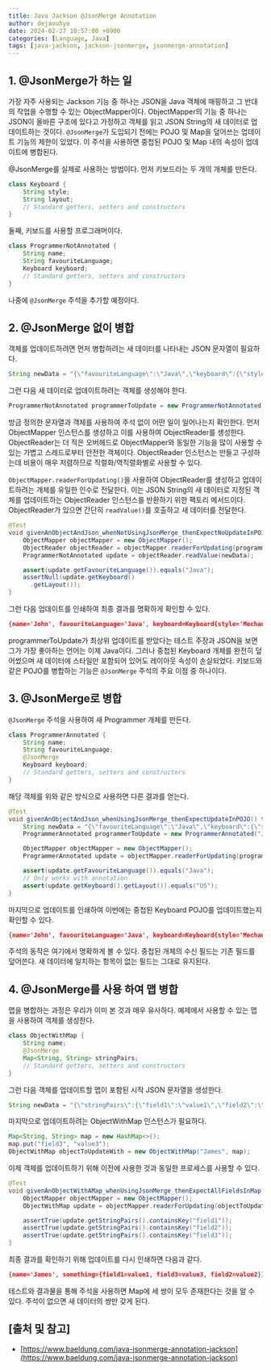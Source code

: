 ```yaml
---
title: Java Jackson @JsonMerge Annotation
author: dejavuhyo
date: 2024-02-27 10:57:00 +0900
categories: [Language, Java]
tags: [java-jackson, jackson-jsonmerge, jsonmerge-annotation]
---
```


## 1. @JsonMerge가 하는 일
가장 자주 사용되는 Jackson 기능 중 하나는 JSON을 Java 객체에 매핑하고 그 반대의 작업을 수행할 수 있는 ObjectMapper이다. ObjectMapper의 기능 중 하나는 JSON이 올바른 구조에 있다고 가정하고 객체를 읽고 JSON String의 새 데이터로 업데이트하는 것이다. `@JsonMerge`가 도입되기 전에는 POJO 및 Map을 덮어쓰는 업데이트 기능의 제한이 있었다. 이 주석을 사용하면 중첩된 POJO 및 Map 내의 속성이 업데이트에 병합된다.

@JsonMerge를 실제로 사용하는 방법이다. 먼저 키보드라는 두 개의 개체를 만든다.

```java
class Keyboard {
    String style;
    String layout;
    // Standard getters, setters and constructors
}
```

둘째, 키보드를 사용할 프로그래머이다.

```java
class ProgrammerNotAnnotated {
    String name;
    String favouriteLanguage;
    Keyboard keyboard;
    // Standard getters, setters and constructors
}
```
나중에 `@JsonMerge` 주석을 추가할 예정이다.

## 2. @JsonMerge 없이 병합
객체를 업데이트하려면 먼저 병합하려는 새 데이터를 나타내는 JSON 문자열이 필요하다.

```java
String newData = "{\"favouriteLanguage\":\"Java\",\"keyboard\":{\"style\":\"Mechanical\"}}";
```

그런 다음 새 데이터로 업데이트하려는 객체를 생성해야 한다.

```java
ProgrammerNotAnnotated programmerToUpdate = new ProgrammerNotAnnotated("John", "C++", new Keyboard("Membrane", "US"));
```

방금 정의한 문자열과 객체를 사용하여 주석 없이 어떤 일이 일어나는지 확인한다. 먼저 ObjectMapper 인스턴스를 생성하고 이를 사용하여 ObjectReader를 생성한다. ObjectReader는 더 적은 오버헤드로 ObjectMapper와 동일한 기능을 많이 사용할 수 있는 가볍고 스레드로부터 안전한 객체이다. ObjectReader 인스턴스는 만들고 구성하는데 비용이 매우 저렴하므로 직렬화/역직렬화별로 사용할 수 있다.

`ObjectMapper.readerForUpdating()`을 사용하여 ObjectReader를 생성하고 업데이트하려는 개체를 유일한 인수로 전달한다. 이는 JSON String의 새 데이터로 지정된 객체를 업데이트하는 ObjectReader 인스턴스를 반환하기 위한 팩토리 메서드이다. ObjectReader가 있으면 간단히 `readValue()`를 호출하고 새 데이터를 전달한다.

```java
@Test
void givenAnObjectAndJson_whenNotUsingJsonMerge_thenExpectNoUpdateInPOJO() throws JsonProcessingException {
    ObjectMapper objectMapper = new ObjectMapper();
    ObjectReader objectReader = objectMapper.readerForUpdating(programmerToUpdate);
    ProgrammerNotAnnotated update = objectReader.readValue(newData);

    assert(update.getFavouriteLanguage()).equals("Java");
    assertNull(update.getKeyboard()
      .getLayout());
}
```

그런 다음 업데이트를 인쇄하여 최종 결과를 명확하게 확인할 수 있다.

```json
{name='John', favouriteLanguage='Java', keyboard=Keyboard{style='Mechanical', layout='null'}}
```

programmerToUpdate가 최상위 업데이트를 받았다는 테스트 주장과 JSON을 보면 그가 가장 좋아하는 언어는 이제 Java이다. 그러나 중첩된 Keyboard 개체를 완전히 덮어썼으며 새 데이터에 스타일만 포함되어 있어도 레이아웃 속성이 손실되었다. 키보드와 같은 POJO를 병합하는 기능은 `@JsonMerge` 주석의 주요 이점 중 하나이다.

## 3. @JsonMerge로 병합
`@JsonMerge` 주석을 사용하여 새 Programmer 개체를 만든다.

```java
class ProgrammerAnnotated {
    String name;
    String favouriteLanguage;
    @JsonMerge
    Keyboard keyboard;
    // Standard getters, setters and constructors
}
```

해당 객체를 위와 같은 방식으로 사용하면 다른 결과를 얻는다.

```java
@Test
void givenAnObjectAndJson_whenUsingJsonMerge_thenExpectUpdateInPOJO() throws JsonProcessingException {
    String newData = "{\"favouriteLanguage\":\"Java\",\"keyboard\":{\"style\":\"Mechanical\"}}";
    ProgrammerAnnotated programmerToUpdate = new ProgrammerAnnotated("John", "C++", new Keyboard("Membrane", "US"));

    ObjectMapper objectMapper = new ObjectMapper();
    ProgrammerAnnotated update = objectMapper.readerForUpdating(programmerToUpdate).readValue(newData);

    assert(update.getFavouriteLanguage()).equals("Java");
    // Only works with annotation
    assert(update.getKeyboard().getLayout()).equals("US");
}
```

마지막으로 업데이트를 인쇄하여 이번에는 중첩된 Keyboard POJO를 업데이트했는지 확인할 수 있다.

```json
{name='John', favouriteLanguage='Java', keyboard=Keyboard{style='Mechanical', layout='US'}}
```

주석의 동작은 여기에서 명확하게 볼 수 있다. 중첩된 개체의 수신 필드는 기존 필드를 덮어쓴다. 새 데이터에 일치하는 항목이 없는 필드는 그대로 유지된다.

## 4. @JsonMerge를 사용 하여 맵 병합
맵을 병합하는 과정은 우리가 이미 본 것과 매우 유사하다. 예제에서 사용할 수 있는 맵을 사용하여 객체를 생성한다.

```java
class ObjectWithMap {
    String name;
    @JsonMerge
    Map<String, String> stringPairs;
    // Standard getters, setters and constructors
}
```

그런 다음 객체를 업데이트할 맵이 포함된 시작 JSON 문자열을 생성한다.

```java
String newData = "{\"stringPairs\":{\"field1\":\"value1\",\"field2\":\"value2\"}}";
```

마지막으로 업데이트하려는 ObjectWithMap 인스턴스가 필요하다.

```java
Map<String, String> map = new HashMap<>();
map.put("field3", "value3");
ObjectWithMap objectToUpdateWith = new ObjectWithMap("James", map);
```

이제 객체를 업데이트하기 위해 이전에 사용한 것과 동일한 프로세스를 사용할 수 있다.

```java
@Test
void givenAnObjectWithAMap_whenUsingJsonMerge_thenExpectAllFieldsInMap() throws JsonProcessingException {
    ObjectMapper objectMapper = new ObjectMapper();
    ObjectWithMap update = objectMapper.readerForUpdating(objectToUpdateWith).readValue(newData);

    assertTrue(update.getStringPairs().containsKey("field1"));
    assertTrue(update.getStringPairs().containsKey("field2"));
    assertTrue(update.getStringPairs().containsKey("field3"));
}
```

최종 결과를 확인하기 위해 업데이트를 다시 인쇄하면 다음과 같다.

```json
{name='James', something={field1=value1, field3=value3, field2=value2}}
```

테스트와 결과물을 통해 주석을 사용하면 Map에 세 쌍이 모두 존재한다는 것을 알 수 있다. 주석이 없으면 새 데이터의 쌍만 갖게 된다.

## [출처 및 참고]
* [https://www.baeldung.com/java-jsonmerge-annotation-jackson](https://www.baeldung.com/java-jsonmerge-annotation-jackson)
